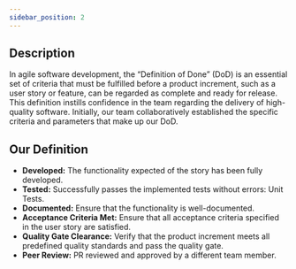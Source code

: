 ```yaml
---
sidebar_position: 2
---
```


## Description

In agile software development, the “Definition of Done” (DoD) is an essential set of criteria that must be fulfilled before a product increment, such as a user story or feature, can be regarded as complete and ready for release. This definition instills confidence in the team regarding the delivery of high-quality software. Initially, our team collaboratively established the specific criteria and parameters that make up our DoD.

## Our Definition

- **Developed:** The functionality expected of the story has been fully developed.
- **Tested:** Successfully passes the implemented tests without errors: Unit Tests.
- **Documented:** Ensure that the functionality is well-documented.
- **Acceptance Criteria Met:** Ensure that all acceptance criteria specified in the user story are satisfied.
- **Quality Gate Clearance:** Verify that the product increment meets all predefined quality standards and pass the quality gate.
- **Peer Review:** PR reviewed and approved by a different team member.

